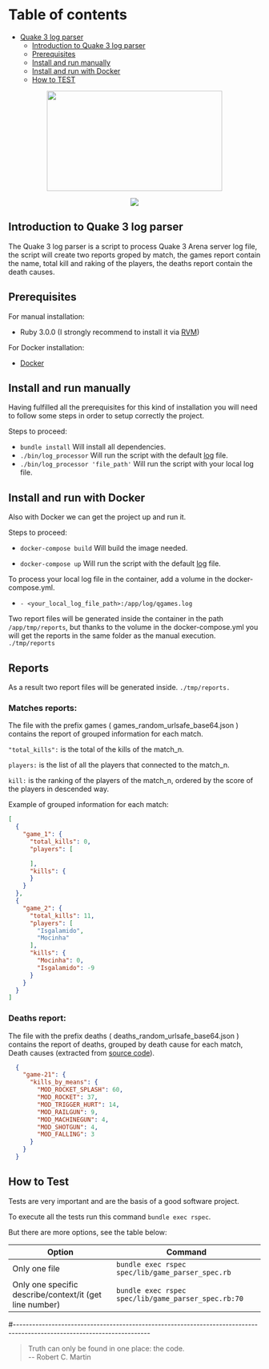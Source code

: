 # Table of contents

* [Quake 3 log parser](#Quake-3-log-parser)
    * [Introduction to Quake 3 log parser](#introduction-to-quake-3-log-parser)
    * [Prerequisites](#prerequisites)
    * [Install and run manually](#install-and-run-manually)
    * [Install and run with Docker](#install-and-run-with-docker)
    * [How to TEST](#how-to-test)


<p align="center">
  <p align="center">
    <img src="https://www.logolynx.com/images/logolynx/ac/ac9da73a0abe54ef2adb3d2b403545f5.jpeg" width="350" height="200"/>
  </p>
</p>


<p align="center">
  <p align="center">
    <img src="https://img.shields.io/badge/ruby-3.0.0-ruby.svg?longCache=true&style=flat&label=ruby&logo=ruby"/>
  </p>
</p>


## Introduction to Quake 3 log parser

The Quake 3 log parser is a script to process Quake 3 Arena server log file, the script will create two reports groped by match, the games report contain the name, total kill and raking of the players, the deaths report contain the death causes.

## Prerequisites
For manual installation:
* Ruby 3.0.0 (I strongly recommend to install it via [RVM](https://rvm.io/rvm/install))

For Docker installation:
* [Docker](https://www.docker.com/products/docker-desktop)

## Install and run manually

Having fulfilled all the prerequisites for this kind of installation you will need to follow some steps in order to setup correctly the project.

Steps to proceed:
* ```bundle install``` Will install all dependencies.
* ```./bin/log_processor``` Will run the script with the default [log](https://gist.github.com/cloudwalk-tests/be1b636e58abff14088c8b5309f575d8) file.
* ```./bin/log_processor 'file_path'``` Will run the script with your local log file.


## Install and run with Docker

Also with Docker we can get the project up and run it.

Steps to proceed:
* ```docker-compose build``` Will build the image needed.

* ```docker-compose up``` Will run the script with the default [log](https://gist.github.com/cloudwalk-tests/be1b636e58abff14088c8b5309f575d8) file.

To process your local log file in the container, add a volume in the docker-compose.yml.
* ```- <your_local_log_file_path>:/app/log/qgames.log```

Two report files will be generated inside the container in the path ```/app/tmp/reports```, but thanks to the volume in the docker-compose.yml you will get the reports in the same folder as the manual execution. ```./tmp/reports``` 

## Reports

As a result two report files will be generated inside. ```./tmp/reports.```

### Matches reports:

The file with the prefix games ( games_random_urlsafe_base64.json ) contains the report of grouped information for each match.


```"total_kills":``` is the total of the kills of the match_n.

```players:``` is the list of all the players that connected to the match_n.

```kill:``` is the ranking of the players of the match_n, ordered by the score of the players in descended way.

Example of grouped information for each match:

```json
[
  {
    "game_1": {
      "total_kills": 0,
      "players": [

      ],
      "kills": {
      }
    }
  },
  {
    "game_2": {
      "total_kills": 11,
      "players": [
        "Isgalamido",
        "Mocinha"
      ],
      "kills": {
        "Mocinha": 0,
        "Isgalamido": -9
      }
    }
  }
]
```

### Deaths report:

The file with the prefix deaths ( deaths_random_urlsafe_base64.json ) contains the report of deaths, grouped by death cause for each match, Death causes (extracted from [source code](https://github.com/id-Software/Quake-III-Arena/blob/master/code/game/bg_public.h)).
```json
  {
    "game-21": {
      "kills_by_means": {
        "MOD_ROCKET_SPLASH": 60,
        "MOD_ROCKET": 37,
        "MOD_TRIGGER_HURT": 14,
        "MOD_RAILGUN": 9,
        "MOD_MACHINEGUN": 4,
        "MOD_SHOTGUN": 4,
        "MOD_FALLING": 3
      }
    }
  }
```
## How to Test

Tests are very important and are the basis of a good software project.

To execute all the tests run this command  ```bundle exec rspec```.

But there are more options, see the table below:

| Option                                                    | Command                                                           |
|-----------------------------------------------------------|-------------------------------------------------------------------|
| Only one file                                             | ```bundle exec rspec spec/lib/game_parser_spec.rb```     |
| Only one specific describe/context/it (get line number)   | ```bundle exec rspec spec/lib/game_parser_spec.rb:70``` |

#------------------------------------------------------------------------------------------------------------------------

> Truth can only be found in one place: the code. <br/>
> -- Robert C. Martin
